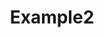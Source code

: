 ---
title: Example2
platforms:
  pc:
    layouts:
      default:
        x:
          - "Action 1"
          - "Action 2"
        y:
          - "Action 3"
          - "Action 4"
  xbox:
    layouts:
      default:
        x:
          - "Action 1"
          - "Action 2"
        y:
          - "Action 3"
          - "Action 4"
      alternate:
        x:
          - "Action 5"
          - "Action 6"
        y:
          - "Action 7"
          - "Action 8"
---